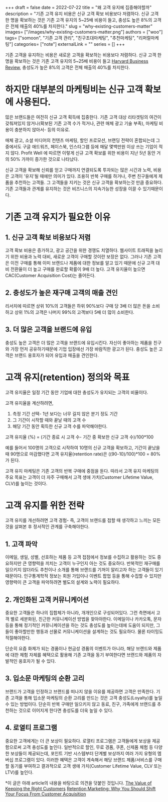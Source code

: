 +++ 
draft = false
date = 2022-07-22
title = "왜 고객 유지에 집중해야할까"
description = "기존 고객 유지 비용은 신규 고객 확보 비용보다 저렴하다. 신규 고객 한 명을 확보하는 것은 기존 고객 유지의 5~25배 비용이 들고, 충성도 높은 8%의 고객은 전체 매출의 40%를 차지한다."
slug = "why-existing-customers-matter"
images= ["/images/why-existing-customers-matter.png"]
authors = ["woo"]
tags= ["somoon", "기존 고객 관리", "친구초대마케팅", "추천마케팅", "리퍼럴마케팅"]
categories= ["note"]
externalLink = ""
series = []
+++

기존 고객을 유지하는 비용은 새로운 고객을 확보하는 비용보다 저렴하다. 신규 고객 한 명을 확보하는 것은 기존 고객 유지의 5~25배 비용이 들고 [Harvard Business Review](https://hbr.org/2014/10/the-value-of-keeping-the-right-customers), 충성도가 높은 8%의 고객은 전체 매출의 40%를 차지한다.

# 하지만 대부분의 마케팅비는 신규 고객 확보에 사용된다.
많은 브랜드들은 여전히 신규 고객 획득에 집중한다. 기존 고객 대상 리타겟팅의 여건이 갖춰져있지 않거나(확보된 기존 고객 수가 적거나, 관련 매체 광고 기술 부족), 마케팅 비용이 충분하지 않아서- 등의 이유로.

매체 광고, 소셜 미디어의 컨텐츠 마케팅, 할인 프로모션, 브랜딩 전략이 혼합되는데 그 중에서도 구글 애드워즈, 페이스북, 인스타그램 등에 매달 몇백만원 이상 쓰는 기업이 적지 않다. Profit Well 에 따르면 이렇게 신규 고객 확보를 위한 비용이 지난 5년 동안 거의 50% 가까이 증가한 것으로 나타났다. 

신규 고객을 확보해 신뢰를 얻고 구매까지 연결되도록 투자되는 많은 시간과 노력, 비용은 고객이 '유지'될 때에만 의미가 있다. 조용히 반복 구매를 하거나, 주변 친구들에게 제품을 추천하는 고객들. 그 고객들을 지키는 것은 신규 고객을 확보하는것 만큼 중요하다. 기존 고객들과 관계를 유지하는 것은 비즈니스의 지속가능한 성장을 이끌 수 있기때문이다.

# 기존 고객 유지가 필요한 이유
## 1. 신규 고객 확보 비용보다 저렴
고객 확보 비용은 증가하고, 광고 공간을 위한 경쟁도 치열하다. 웹사이트 트래픽을 늘리기 위한 비용과 노력 대비, 새로운 고객이 구매할 것이란 보장은 없다. 그러나 기존 고객은 이전 구매를 통해 이미 브랜드나 제품에 대한 정보를 알고 있기 때문에 신규 고객 대비 전환율이 더 높고 구매를 완료할 확률이 9배 더 높다. 고객 유지율이 높으면 CAC(Customer Acquisition Cost)는 줄어든다.

## 2. 충성도가 높은 재구매 고객의 매출 견인
리서치에 따르면 상위 10%의 고객들은 하위 90%보다 구매 당 3배 더 많은 돈을 소비하고 상위 1%의 고객은 나머지 99%의 고객보다 5배 더 많이 소비한다.  

## 3. 더 많은 고객을 브랜드에 유입
충성도 높은 고객은 더 많은 고객을 브랜드에 유입시킨다. 자신이 좋아하는 제품을 친구와 가장 먼저 공유하기때문에 기업 입장에선 가장 바람직한 광고가 된다. 충성도 높은 고객은 브랜드 옹호자가 되어 유입과 매출을 견인한다.

# 고객 유지(retention) 정의와 목표
고객 유지율은 일정 기간 동안 기업에 대한 충성도가 유지되는 고객의 비율이다. 

고객 유지율을 계산하려면,
1) 측정 기간 선택- 1년 보다는 너무 길지 않은 분기 정도 기간
2) 그 기간이 시작할 때와 끝날 때의 고객 수
3) 해당 기간 동안 획득한 신규 고객 수를 파악해야한다.

고객 유지율 (%)  = (기간 종료 시 고객 수- 기간 중 확보한 신규 고객 수)/100*100

예를 들어서 100명의 고객으로 시작하여 10명의 신규 고객을 확보하고, 기간이 끝났을 때 90명으로 마감했다면 고객 유지율(retention rate)은 ((90-10)/100)*100 = 80% 가 된다. 

고객 유지 마케팅은 기존 고객의 반복 구매에 중점을 둔다. 따라서 고객 유지 마케팅의 주요 목표는 고객이 더 자주 구매해서 고객 생애 가치(Customer Lifetime Value, CLV)를 높이는 것이다.

# 고객 유지를 위한 전략
고객 유지를 개선하려면 고객 경험- 즉, 고객이 브랜드를 접할 때 생각하고 느끼는 모든 것을 살펴본 후 정서적인 관계를 구축해야한다. 

## 1. 고객 파악
이메일, 생일, 성별, 선호하는 제품 등 고객 접점에서 정보를 수집하고 활용하는 것도 중요하지만 큰 영향력을 끼치는 고객이 누구인지 아는 것도 중요하다. 반복적인 재구매를 일으키지 않더라도 추천이나 소개를 통해 브랜드를 기꺼이 알리고자 하는 고객들이 있기 때문이다. 인구통계학적 정보는 회원 가입이나 이벤트 팝업 등을 통해 수집할 수 있지만 영향력이 큰 고객을 파악하려면 별도의 설계와 노력이 필요하다. 

## 2. 개인화된 고객 커뮤니케이션
중요한 고객들은 하나의 집합체가 아니라, 개개인으로 구성되어있다. 그런 측면에서 고객 별로 세분화된, 친근한 커뮤니케이션 방법을 찾아야한다. 이메일이나 카카오톡, 문자 등을 통해 정기적인 커뮤니케이션을 하는 것도 충성도를 높이는데에 도움이 되지만, 그들이 좋아할만한 행동과 선물로 커뮤니케이션을 설계하는 것도 필요하다. 물론 타이밍도 적절해야한다.

단순히 요즘 화제가 되는 경품이나 현금성 경품의 이벤트가 아니라, 해당 브랜드와 제품에 대한 체험 자체를 혜택으로 활용해 기존 고객을 동기 부여한다면 브랜드와 제품의 자발적인 옹호자가 될 수 있다. 

## 3. 입소문 마케팅의 순환 고리
브랜드가 고객을 인정하고 브랜드를 떠나지 않을 이유를 제공하면 고객은 만족한다. 기존 고객을 통해 입소문 마케팅의 순환 고리를 만드는 것은 고객 충성도(Loyalty)를 높일 수 있는 방법이다. 단순히 반복 구매만 일으키지 않고 동료, 친구, 가족에게 브랜드를 추천하는 것으로 이어지게 한다면 충성도를 더욱 높일 수 있다. 

## 4. 로열티 프로그램
중요한 고객에게는 더 큰 보상이 필요하다. 로열티 프로그램은 고객들에게 보상을 제공함으로써 고객 충성도를 높인다. 일반적으로 할인, 무료 경품, 쿠폰, 신제품 체험 등 다양한 보상들이 제공되는데, 포인트 기반 시스템부터 단계별 보상까지 여러 가지 유형의 멤버십 프로그램이 있다. 이러한 혜택은 고객이 계속해서 해당 브랜드 제품/서비스를 구매할 동기를 부여하고 결과적으로 고객 생애 가치(Customer Lifetime Value, CLV 또는 LTV)를 높인다. 

*이 글은 아래 article의 내용을 바탕으로 의견을 덧붙인 것입니다.
[The Value of Keeping the Right Customers](https://hbr.org/2014/10/the-value-of-keeping-the-right-customers)
[Retention Marketing: Why You Should Shift Your Focus From Customer Acquisition](https://www.bigcommerce.com/blog/retention-marketing/#conclusion)


<!-- <hr><p>리퍼럴 마케팅 솔루션 <a href="https://somoon.io" rel="noreferrer">somoon</a>을 사용해서 고객 경험에 투자를 시작하세요. 간단한 친구 초대 프로그램은 기존 고객을 통해 새로운 고객을 확보할 수 있는 기회를 제공합니다. </p><div class="kg-card kg-button-card kg-align-left"><a href="https://tally.so#tally-open=waex9Z&amp;tally-layout=modal&amp;tally-emoji-text=📩&amp;tally-emoji-animation=wave" class="kg-btn kg-btn-accent">문의 남기기</a></div> -->